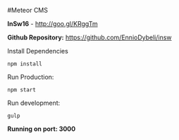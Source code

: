 

#Meteor CMS

**InSw16** - http://goo.gl/KRggTm

**Github Repository:** https://github.com/EnnioDybeli/insw


Install Dependencies
```
npm install
```

Run Production:
```
npm start
```
Run development:

```
gulp
```

**Running on port: 3000**
